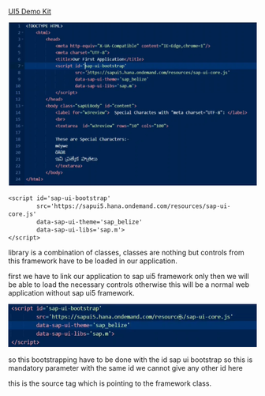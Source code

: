 [UI5 Demo Kit](https://sapui5.hana.ondemand.com/)

![alt text](image-2.png)
```
<script id='sap-ui-bootstrap'
        src='https://sapui5.hana.ondemand.com/resources/sap-ui-core.js'
        data-sap-ui-theme='sap_belize'
        data-sap-ui-libs='sap.m'>
</script>
```
library is a combination of classes, classes are nothing but controls from this framework have to be loaded in our application.

first we have to link our application to sap ui5 framework only then we will be able to load the necessary controls otherwise this will be a normal web application without sap ui5 framework.

![alt text](image-3.png)

so this bootstrapping have to be done with the id sap ui bootstrap so this is mandatory parameter with the same id we cannot give any other id here 

this is the source tag which is pointing to the framework class.